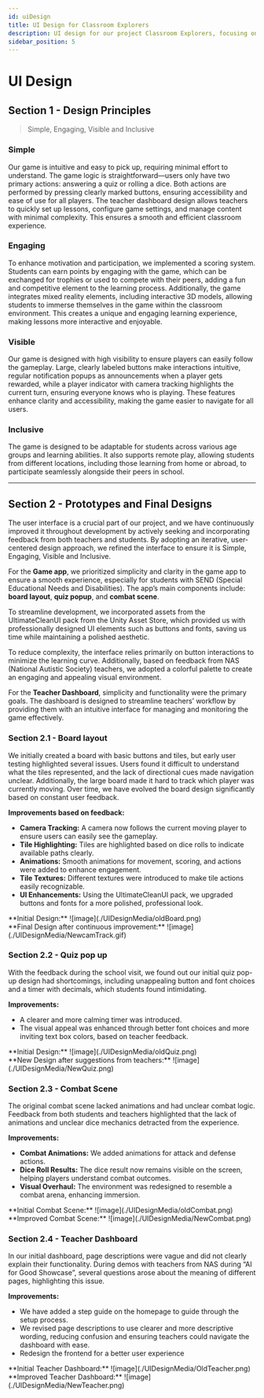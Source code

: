 ```yaml
---
id: uiDesign
title: UI Design for Classroom Explorers
description: UI design for our project Classroom Explorers, focusing on user interface requirements and design improvements.
sidebar_position: 5
---
```


# UI Design

## Section 1 - Design Principles
> Simple, Engaging, Visible and Inclusive

### Simple
 Our game is intuitive and easy to pick up, requiring minimal effort to understand. The game logic is straightforward—users only have two primary actions: answering a quiz or rolling a dice. Both actions are performed by pressing clearly marked buttons, ensuring accessibility and ease of use for all players. The teacher dashboard design allows teachers to quickly set up lessons, configure game settings, and manage content with minimal complexity. This ensures a smooth and efficient classroom experience.

### Engaging
To enhance motivation and participation, we implemented a scoring system. Students can earn points by engaging with the game, which can be exchanged for trophies or used to compete with their peers, adding a fun and competitive element to the learning process. Additionally, the game integrates mixed reality elements, including interactive 3D models, allowing students to immerse themselves in the game within the classroom environment. This creates a unique and engaging learning experience, making lessons more interactive and enjoyable.

### Visible
Our game is designed with high visibility to ensure players can easily follow the gameplay. Large, clearly labeled buttons make interactions intuitive, regular notification popups as announcements when a player gets rewarded, while a player indicator with camera tracking highlights the current turn, ensuring everyone knows who is playing. These features enhance clarity and accessibility, making the game easier to navigate for all users.


### Inclusive
The game is designed to be adaptable for students across various age groups and learning abilities. It also supports remote play, allowing students from different locations, including those learning from home or abroad, to participate seamlessly alongside their peers in school.

---
## Section 2 - Prototypes and Final Designs

The user interface is a crucial part of our project, and we have continuously improved it throughout development by actively seeking and incorporating feedback from both teachers and students. By adopting an iterative, user-centered design approach, we refined the interface to ensure it is Simple, Engaging, Visible and Inclusive.

For the **Game app**, we prioritized simplicity and clarity in the game app to ensure a smooth experience, especially for students with SEND (Special Educational Needs and Disabilities). The app’s main components include: **board layout**, **quiz popup**, and **combat scene**.

To streamline development, we incorporated assets from the UltimateCleanUI pack from the Unity Asset Store, which provided us with professionally designed UI elements such as buttons and fonts, saving us time while maintaining a polished aesthetic.

To reduce complexity, the interface relies primarily on button interactions to minimize the learning curve. Additionally, based on feedback from NAS (National Autistic Society) teachers, we adopted a colorful palette to create an engaging and appealing visual environment.

For the **Teacher Dashboard**, simplicity and functionality were the primary goals. The dashboard is designed to streamline teachers’ workflow by providing them with an intuitive interface for managing and monitoring the game effectively.

### Section 2.1 - Board layout

We initially created a board with basic buttons and tiles, but early user testing highlighted several issues. Users found it difficult to understand what the tiles represented, and the lack of directional cues made navigation unclear. Additionally, the large board made it hard to track which player was currently moving. Over time, we have evolved the board design significantly based on constant user feedback.

**Improvements based on feedback:**
- **Camera Tracking:** A camera now follows the current moving player to ensure users can easily see the gameplay.
- **Tile Highlighting:** Tiles are highlighted based on dice rolls to indicate available paths clearly.
- **Animations:** Smooth animations for movement, scoring, and actions were added to enhance engagement.
- **Tile Textures:** Different textures were introduced to make tile actions easily recognizable.
- **UI Enhancements:** Using the UltimateCleanUI pack, we upgraded buttons and fonts for a more polished, professional look.

<div class="row">
  <div class="col">
    **Initial Design:**
    ![image](./UIDesignMedia/oldBoard.png)
  </div>
  <div class="col">
    **Final Design after continuous improvement:**
    ![image](./UIDesignMedia/NewcamTrack.gif)
  </div>
</div>

### Section 2.2 - Quiz pop up

With the feedback during the school visit, we found out our initial quiz pop-up design had shortcomings, including unappealing button and font choices and a timer with decimals, which students found intimidating.

**Improvements:**
- A clearer and more calming timer was introduced.
- The visual appeal was enhanced through better font choices and more inviting text box colors, based on teacher feedback.

<div class="row">
  <div class="col">
    **Initial Design:** 
    ![image](./UIDesignMedia/oldQuiz.png)
  </div>
  <div class="col">
    **New Design after suggestions from teachers:**
    ![image](./UIDesignMedia/NewQuiz.png)
  </div>
</div>

### Section 2.3 - Combat Scene

The original combat scene lacked animations and had unclear combat logic. Feedback from both students and teachers highlighted that the lack of animations and unclear dice mechanics detracted from the experience.

**Improvements:**
- **Combat Animations:** We added animations for attack and defense actions.
- **Dice Roll Results:** The dice result now remains visible on the screen, helping players understand combat outcomes.
- **Visual Overhaul:** The environment was redesigned to resemble a combat arena, enhancing immersion.

<div class="row">
  <div class="col">
    **Initial Combat Scene:**
    ![image](./UIDesignMedia/oldCombat.png)
  </div>
  <div class="col">
    **Improved Combat Scene:**
    ![image](./UIDesignMedia/NewCombat.png)
  </div>
</div>

### Section 2.4 - Teacher Dashboard

In our initial dashboard, page descriptions were vague and did not clearly explain their functionality. During demos with teachers from NAS during “AI for Good Showcase”, several questions arose about the meaning of different pages, highlighting this issue.

**Improvements:**
- We have added a step guide on the homepage to guide through the setup process.
- We revised page descriptions to use clearer and more descriptive wording, reducing confusion and ensuring teachers could navigate the dashboard with ease.
- Redesign the frontend for a better user experience


<div class="row">
  <div class="col">
    **Initial Teacher Dashboard:**
    ![image](./UIDesignMedia/OldTeacher.png)
  </div>
  <div class="col">
    **Improved Teacher Dashboard:**
    ![image](./UIDesignMedia/NewTeacher.png)
  </div>
</div>

